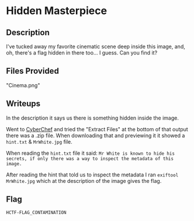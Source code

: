 # Hidden Masterpiece

## Description
I've tucked away my favorite cinematic scene deep inside this image, and, oh, there's a flag hidden in there too... I guess. Can you find it?

## Files Provided
"Cinema.png"

## Writeups
In the description it says us there is something hidden inside the image. 

Went to [CyberChef](https://gchq.github.io/CyberChef/#recipe=Extract_Files(true,false,false,false,false,true,false,true,100)) and tried the "Extract Files" at the bottom of that output there was a .zip file. When downloading that and previewing it it showed a `hint.txt` & `MrWhite.jpg` file.

When reading the `hint.txt` file it said: `Mr White is known to hide his secrets, if only there was a way to inspect the metadata of this image.`

After reading the hint that told us to inspect the metadata I ran `exiftool MrWhite.jpg` which at the description of the image gives the flag.

## Flag
```
HCTF-FLAG_CONTAMINATION
```